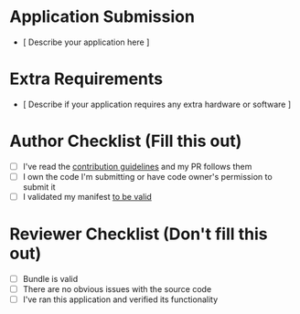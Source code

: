 # Application Submission

- [ Describe your application here ]

# Extra Requirements 

- [ Describe if your application requires any extra hardware or software ]

# Author Checklist (Fill this out)

- [ ] I've read the [contribution guidelines](../blob/HEAD/documentation/Contributing.md) and my PR follows them
- [ ] I own the code I'm submitting or have code owner's permission to submit it
- [ ] I validated my manifest [to be valid](../blob/HEAD/documentation/Contributing.md#validating-manifest)

# Reviewer Checklist (Don't fill this out)

- [ ] Bundle is valid
- [ ] There are no obvious issues with the source code
- [ ] I've ran this application and verified its functionality
